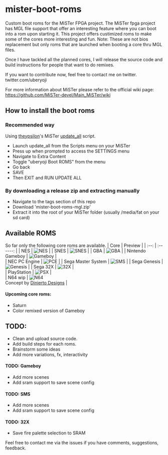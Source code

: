 # mister-boot-roms
Custom boot roms for the MiSTer FPGA project.
The MiSTer fpga project has MGL file support that offer an interesting feature where you can boot into a rom upon starting it.
This project offers custimized roms to make some of the cores more interesting and fun.
Note: These are not bios replacement but only roms that are launched when booting a core thru MGL files.

Once I have tackled all the planned cores, I will release the source code and build instructions for people that want to do remixes.

If you want to contribute now, feel free to contact me on twitter. twitter.com/uberyoji

For more information about MiSTer please refer to the official wiki page: https://github.com/MiSTer-devel/Main_MiSTer/wiki

## How to install the boot roms

### Recommended way 
Using [theypsilon](https://github.com/theypsilon)'s MiSTer [update_all](https://github.com/theypsilon/Update_All_MiSTer) script.
- Launch update_all from the Scripts menu on your MiSTer
- Press up when prompted to access the SETTINGS menu
- Navigate to Extra Content
- Toggle "uberyoji Boot ROMS" from the menu
- Go back
- SAVE
- Then EXIT and RUN UPDATE ALL


### By downloading a release zip and extracting manually
- Navigate to the tags section of this repo
- Download 'mister-boot-roms-mgl.zip'
- Extract it into the root of your MiSTer folder (usually /media/fat on your sd card)
## Available ROMS
So far only the following core roms are available.
| Core | Preview |
| :--: | :------: |
| NES | ![NES](Images/NES.gif) | 
| SNES | ![SNES](Images/snes.gif) | 
| GBA | ![GBA](Images/GBA.gif) | 
| Nintendo Gameboy | ![Gameboy](Images/gameboy.gif) |  
| NEC PC Engine | ![PCE](Images/pce.gif) | 
| Sega Master System | ![SMS](Images/sms.gif) | 
| Sega Genesis | ![Genesis](Images/genesis.gif) | 
| Sega 32X | ![32X](Images/32x.gif) |  
| PlayStation | ![PSX](Images/PSX.gif) |  
| N64 wip | ![N64](Images/N64.gif) <br/> Concept by [Dinierto Designs](https://t.co/YbKggNAU5R) |

#### Upcoming core roms:
- Saturn
- Color remixed version of Gameboy

## TODO:
- Clean and upload source code.
- Add build steps for each roms.
- Brainstorm some ideas
- Add more variations, fx, interactivity

#### TODO: Gameboy
- Add more scenes
- Add sram support to save scene config

#### TODO: SMS
- Add more scenes
- Add sram support to save scene config

#### TODO: 32X
- Save fire palette selection to SRAM
 

Feel free to contact me via the issues if you have comments, suggestions, feedback.
